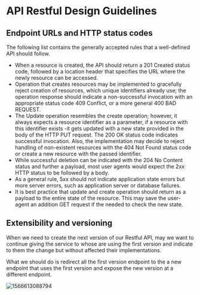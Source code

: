 # API Restful Design Guidelines	

## Endpoint URLs and HTTP status codes

The following list contains the generally accepted rules that a well-defined API should follow. 

- When a resource is created, the API should return a 201 Created status code, followed by a location header that specifies the URL where the newly resource can be accessed.
- Operation that creates resources may be implemented to gracefully reject creation of resources, which unique identifiers already use; the operation response should indicate a non-successful invocation with an appropriate status code 409 Conflict, or a more general 400 BAD REQUEST.
- The Update operation resembles the create operation; however, it always expects a resource identifier as a parameter, if a resource with this identifier exists -it gets updated with a new state provided in the body of the HTTP PUT request. The 200 OK status code indicates successful invocation. Also, the implementation may decide to reject handling of non-existent resources with the 404 Not Found status code or create a new resource with the passed identifier.
- While successful deletion can be indicated with the 204 No Content status and further a payload, most user agents would expect the 2xx HTTP status to be followed by a body. 
- As a general rule, 5xx should not indicate application state errors but more server errors, such as application server or database failures. 
- It is best practice that update and create operation should return as a payload to the entire state of the resource. This may save the user-agent an addition GET request if the needed to check the new state.

## Extensibility and versioning

When we need to create the next version of our Restful API, may we want to continue giving the service to whose are using the first version and indicate to them the change but without affected their implementations. 

What we should do is redirect all the first version endpoint to the a new endpoint that uses the first version and expose the new version at a different endpoint.

![1566613088794](/home/me/.config/Typora/typora-user-images/1566613088794.png)

